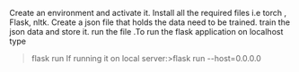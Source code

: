 Create an environment and activate it.
Install all the required files i.e torch , Flask, nltk.
Create a json file that holds the data need to be trained.
train the json data and store it.
run the file .To run the flask application on localhost type
>flask run
If running it on local server:>flask run --host=0.0.0.0
